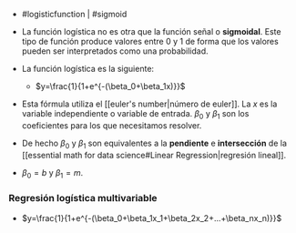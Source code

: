 - #logisticfunction | #sigmoid

- La función logística no es otra que la función señal o **sigmoidal**. Este tipo de función produce valores entre $0$ y $1$ de forma que los valores pueden ser interpretados como una probabilidad.
- La función logística es la siguiente:
	- $y=\frac{1}{1+e^{-(\beta_0+\beta_1x)}}$
- Esta fórmula utiliza el [[euler's number|número de euler]]. La $x$ es la variable independiente o variable de entrada. $\beta_0$ y $\beta_1$ son los coeficientes para los que necesitamos resolver.
- De hecho $\beta_0$ y $\beta_1$ son equivalentes a la **pendiente** e **intersección** de la [[essential math for data science#Linear Regression|regresión lineal]].
- $\beta_0 = b$ y $\beta_1=m$.

### Regresión logística multivariable
- $y=\frac{1}{1+e^{-(\beta_0+\beta_1x_1+\beta_2x_2+...+\beta_nx_n)}}$